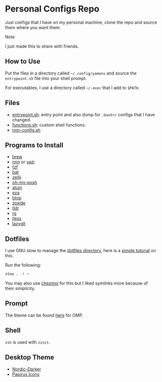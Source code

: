 # Personal Configs Repo

Just configs that I have on my personal machine, clone the repo and source them where you want them.

> [!NOTE]
> I just made this to share with friends.

## How to Use

Put the files in a directory called `~/.config/yamens` and source the `entrypoint.sh` file into your shell prompt.

For executables, I use a directory called `~/.exec` that I add to `$PATH`.

## Files

* [entrypoint.sh](./entrypoint.sh): entry point and also dump for `.bashrc` configs that I have changed.
* [functions.sh](./functions.sh): custom shell functions.
* [nnn-config.sh](./nnn-config.sh)

## Programs to Install

* [brew](https://brew.sh/)
* [nnn](https://github.com/jarun/nnn) or [yazi](https://github.com/sxyazi/yazi)
* [fzf](https://github.com/junegunn/fzf)
* [bat](https://github.com/sharkdp/bat)
* [zellij](https://zellij.dev/)
* [oh-my-posh](https://ohmyposh.dev/)
* [atuin](https://github.com/atuinsh/atuin)
* [eza](https://github.com/eza-community/eza)
* [btop](https://github.com/aristocratos/btop)
* [zoxide](https://github.com/ajeetdsouza/zoxide)
* [tldr](https://github.com/tldr-pages/tldr)
* [rg](https://github.com/BurntSushi/ripgrep)
* [jless](https://jless.io/)
* [lazygit](https://github.com/jesseduffield/lazygit)

## Dotfiles

I use GNU stow to manage the [dotfiles directory](./dotfiles), here is a [simple tutorial](https://www.youtube.com/watch?v=y6XCebnB9gs) on this.

Run the following:

```bash
stow . -t ~
```

You may also use [chezmoi](https://github.com/twpayne/chezmoi) for this but I liked symlinks more because of their simplicity.

## Prompt

The theme can be found [here](./theme.omp.toml) for OMP.

## Shell

`zsh` is used with `zinit`.

## Desktop Theme

* [Nordic-Darker](https://github.com/EliverLara/Nordic)
* [Papirus Icons](https://github.com/PapirusDevelopmentTeam/papirus-icon-theme)
